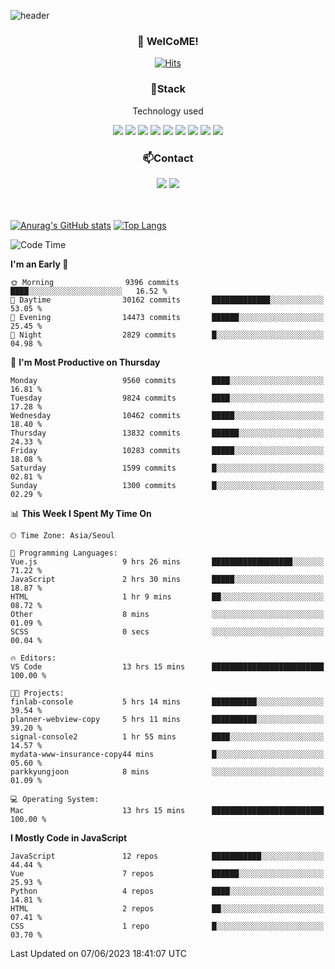 ![header](https://capsule-render.vercel.app/api?type=waving&color=gradient&height=200&text=Kyungjoon&fontAlign=70&fontAlignY=40&animation=twinkling)

<h3 align="center">👋 WelCoME!</h3>

<div align=center>
  
[![Hits](https://hits.seeyoufarm.com/api/count/incr/badge.svg?url=https%3A%2F%2Fgithub.com%2Fuvula6921&count_bg=%2322BAC9&title_bg=%23827F7F&icon=iconify.svg&icon_color=%2325A27F&title=visits&edge_flat=false)](https://hits.seeyoufarm.com)
  
</div>
<h3 align="center">📌Stack</h3>
<p align="center">Technology used</p>
<div align="center"><img src="https://img.shields.io/badge/HTML5-E34F26?style=flat-square&logo=HTML5&logoColor=white"></img> <img src="https://img.shields.io/badge/CSS3-0A84FF?style=flat-square&logo=CSS3&logoColor=white"></img> <img src="https://img.shields.io/badge/JavaScript-FFCD11?style=flat-square&logo=JavaScript&logoColor=white"></img> <img src="https://img.shields.io/badge/React-00BCF6?style=flat-square&logo=React&logoColor=white"></img> <img src="https://img.shields.io/badge/jQuery-3655FF?style=flat-square&logo=jQuery&logoColor=white"></img> <img src="https://img.shields.io/badge/Ruby-E0115F?style=flat-square&logo=Ruby&logoColor=white"></img> <img src="https://img.shields.io/badge/Python-4B8BBE?style=flat-square&logo=Python&logoColor=white"></img> <img src="https://img.shields.io/badge/Vue-4FC08D?style=flat-square&logo=Vue.js&logoColor=white"></img> <img src="https://img.shields.io/badge/Nuxt-00DC82?style=flat-square&logo=Nuxt.js&logoColor=white"></img></div>

<h3 align="center">📫Contact</h3>
<div align="center"><a href="https://velog.io/@uvula6921/"><img src="https://img.shields.io/badge/Blog-20c997?style=flat-square&logo=V&logoColor=white"/></a> <a href="pkj6921@gmail.com"><img src="https://img.shields.io/badge/Gmail-EA4335?style=flat-square&logo=Gmail&logoColor=white"/></a></div>
<br>
<br>

[![Anurag's GitHub stats](https://github-readme-stats.vercel.app/api?username=uvula6921&hide=stars,issues&show_icons=true&count_private=true&theme=tokyonight)](https://github.com/anuraghazra/github-readme-stats)
[![Top Langs](https://github-readme-stats.vercel.app/api/top-langs/?username=uvula6921&hide=css,jupyter%20notebook,html&exclude_repo=uvula6921,uvula6921.github.io&layout=compact&langs_count=8)](https://github.com/anuraghazra/github-readme-stats)

<!--START_SECTION:waka-->
![Code Time](http://img.shields.io/badge/Code%20Time-1%2C625%20hrs%2021%20mins-blue)

**I'm an Early 🐤** 

```text
🌞 Morning                9396 commits        ████░░░░░░░░░░░░░░░░░░░░░   16.52 % 
🌆 Daytime                30162 commits       █████████████░░░░░░░░░░░░   53.05 % 
🌃 Evening                14473 commits       ██████░░░░░░░░░░░░░░░░░░░   25.45 % 
🌙 Night                  2829 commits        █░░░░░░░░░░░░░░░░░░░░░░░░   04.98 % 
```
📅 **I'm Most Productive on Thursday** 

```text
Monday                   9560 commits        ████░░░░░░░░░░░░░░░░░░░░░   16.81 % 
Tuesday                  9824 commits        ████░░░░░░░░░░░░░░░░░░░░░   17.28 % 
Wednesday                10462 commits       █████░░░░░░░░░░░░░░░░░░░░   18.40 % 
Thursday                 13832 commits       ██████░░░░░░░░░░░░░░░░░░░   24.33 % 
Friday                   10283 commits       █████░░░░░░░░░░░░░░░░░░░░   18.08 % 
Saturday                 1599 commits        █░░░░░░░░░░░░░░░░░░░░░░░░   02.81 % 
Sunday                   1300 commits        █░░░░░░░░░░░░░░░░░░░░░░░░   02.29 % 
```


📊 **This Week I Spent My Time On** 

```text
🕑︎ Time Zone: Asia/Seoul

💬 Programming Languages: 
Vue.js                   9 hrs 26 mins       ██████████████████░░░░░░░   71.22 % 
JavaScript               2 hrs 30 mins       █████░░░░░░░░░░░░░░░░░░░░   18.87 % 
HTML                     1 hr 9 mins         ██░░░░░░░░░░░░░░░░░░░░░░░   08.72 % 
Other                    8 mins              ░░░░░░░░░░░░░░░░░░░░░░░░░   01.09 % 
SCSS                     0 secs              ░░░░░░░░░░░░░░░░░░░░░░░░░   00.04 % 

🔥 Editors: 
VS Code                  13 hrs 15 mins      █████████████████████████   100.00 % 

🐱‍💻 Projects: 
finlab-console           5 hrs 14 mins       ██████████░░░░░░░░░░░░░░░   39.54 % 
planner-webview-copy     5 hrs 11 mins       ██████████░░░░░░░░░░░░░░░   39.20 % 
signal-console2          1 hr 55 mins        ████░░░░░░░░░░░░░░░░░░░░░   14.57 % 
mydata-www-insurance-copy44 mins             █░░░░░░░░░░░░░░░░░░░░░░░░   05.60 % 
parkkyungjoon            8 mins              ░░░░░░░░░░░░░░░░░░░░░░░░░   01.09 % 

💻 Operating System: 
Mac                      13 hrs 15 mins      █████████████████████████   100.00 % 
```

**I Mostly Code in JavaScript** 

```text
JavaScript               12 repos            ███████████░░░░░░░░░░░░░░   44.44 % 
Vue                      7 repos             ██████░░░░░░░░░░░░░░░░░░░   25.93 % 
Python                   4 repos             ████░░░░░░░░░░░░░░░░░░░░░   14.81 % 
HTML                     2 repos             ██░░░░░░░░░░░░░░░░░░░░░░░   07.41 % 
CSS                      1 repo              █░░░░░░░░░░░░░░░░░░░░░░░░   03.70 % 
```




 Last Updated on 07/06/2023 18:41:07 UTC
<!--END_SECTION:waka-->
